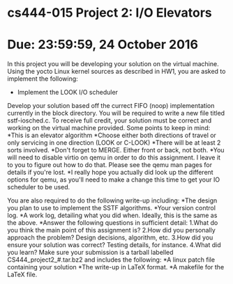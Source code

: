 # cs444-015 Project 2: I/O Elevators

Due: 23:59:59, 24 October 2016
===========
In this project you will be developing your solution on the virtual machine.
Using the yocto Linux kernel sources as described in HW1, you are asked to
implement the following:
* Implement the LOOK I/O scheduler

Develop your solution based off the currect FIFO (noop) implementation currently
in the block directory. You will be required to write a new file titled
sstf-iosched.c.
To receive full credit, your solution must be correct and working on the virtual
machine provided.
Some points to keep in mind:
*This is an elevator algorithm
*Choose either both directions of travel or only servicing in one direction (LOOK or C-LOOK)
*There will be at least 2 sorts involved.
*Don't forget to MERGE. Either front or back, not both.
*You will need to disable virtio on qemu in order to do this assignment. I leave
it to you to figure out how to do that. Please see the qemu man pages for
details if you're lost.
*I really hope you actually did look up the different options for qemu, as you'll
need to make a change this time to get your IO scheduler to be used.

You are also required to do the following write-up including:
*The design you plan to use to implement the SSTF algorithms.
*Your version control log.
*A work log, detailing what you did when. Ideally, this is the same as the above.
*Answer the following questions in sufficient detail:
1.What do you think the main point of this assignment is?
2.How did you personally approach the problem? Design decisions, algorithm, etc.
3.How did you ensure your solution was correct? Testing details, for instance.
4.What did you learn?
Make sure your submission is a tarball labelled CS444_project2_#.tar.bz2 and
includes the following:
*A linux patch file containing your solution
*The write-up in LaTeX format.
*A makefile for the LaTeX file.
